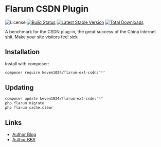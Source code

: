 # Flarum CSDN Plugin

![License](https://img.shields.io/badge/license-AGPL--3.0--or--later-blue.svg) [![Build Status](https://drone.fudaoyuan.icu/api/badges/keven/flarum-ext-csdn/status.svg)](https://drone.fudaoyuan.icu/keven/flarum-ext-csdn) [![Latest Stable Version](https://img.shields.io/packagist/v/keven1024/flarum-ext-csdn.svg)](https://packagist.org/packages/keven1024/flarum-ext-csdn) [![Total Downloads](https://img.shields.io/packagist/dt/keven1024/flarum-ext-csdn.svg)](https://packagist.org/packages/keven1024/flarum-ext-csdn)

A benchmark for the CSDN plug-in, the great success of the China Internet shit, Make your site visitors feel sick

## Installation

Install with composer:

```sh
composer require keven1024/flarum-ext-csdn:"*"
```

## Updating

```sh
composer update keven1024/flarum-ext-csdn:"*"
php flarum migrate
php flarum cache:clear
```

## Links

- [Author Blog](https://fudaoyuan.icu)
- [Author BBS](https://bbs.fudaoyuan.icu)
